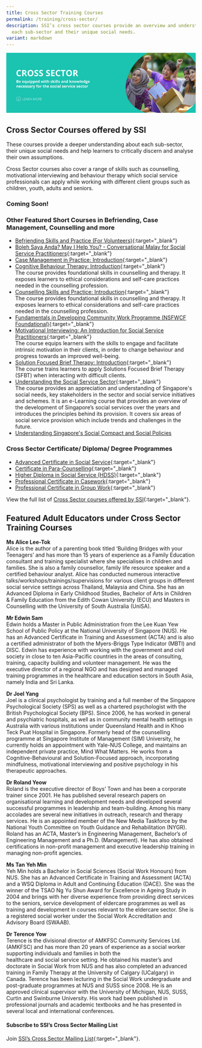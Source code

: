 ```yaml
---
title: Cross Sector Training Courses
permalink: /training/cross-sector/
description: SSI’s cross sector courses provide an overview and understanding of
  each sub-sector and their unique social needs.
variant: markdown
---
```

![Social Service Institute (SSI) Singapore - Counselling, Motivational Interviewing &amp; Behaviour Therapy Courses](/images/cross-sector-banner.png)

## **Cross Sector Courses offered by SSI**

These courses provide a deeper understanding about each sub-sector, their unique social needs and help learners to critically discern and analyse their own assumptions.  
  
Cross Sector courses also cover a range of skills such as counselling, motivational interviewing and behaviour therapy which social service professionals can apply while working with different client groups such as children, youth, adults and seniors.  

### Coming Soon!


### **Other Featured Short Courses in Befriending, Case Management, Counselling and more**

-   [Befriending Skills and Practice (For Volunteers)](https://iltms.ssi.gov.sg/Registration/schedule?coursecode=SVDM5311){:target="_blank"}   
-   [Boleh Saya Anda? May I Help You? - Conversational Malay for Social Service Practitioners](https://iltms.ssi.gov.sg/Registration/schedule?coursecode=SCRS5647){:target="_blank"}   
-   [Case Management in Practice: Introduction](https://iltms.ssi.gov.sg/Registration/schedule?coursecode=SCRS5228){:target="_blank"}   
-   [Cognitive Behaviour Therapy: Introduction](https://iltms.ssi.gov.sg/Registration/schedule?coursecode=SCYF5141){:target="_blank"}<br>The course provides foundational skills in counselling and therapy. It exposes learners to ethical considerations and self-care practices needed in the counselling profession.
-   [Counselling Skills and Practice: Introduction](https://iltms.ssi.gov.sg/Registration/schedule?coursecode=SCRS5229){:target="_blank"}<br>The course provides foundational skills in counselling and therapy. It exposes learners to ethical considerations and self-care practices needed in the counselling profession.
-   [Fundamentals in Developing Community Work Programme (NSFWCF Foundational)](https://iltms.ssi.gov.sg/Registration/schedule?coursecode=SCET159){:target="_blank"}   
-   [Motivational Interviewing: An Introduction for Social Service Practitioners](https://iltms.ssi.gov.sg/Registration/schedule?coursecode=SCYF5725){:target="_blank"}   <br>The course equips learners with the skills to engage and facilitate intrinsic motivation in their clients, in order to change behaviour and progress towards an improved well-being.
-   [Solution Focused Brief Therapy: Introduction](https://iltms.ssi.gov.sg/Registration/schedule?coursecode=SCRS5279){:target="_blank"}<br>The course trains learners to apply Solutions Focused Brief Therapy (SFBT) when interacting with difficult clients.
-   [Understanding the Social Service Sector](https://iltms.ssi.gov.sg/Registration/schedule?coursecode=SCET6-M){:target="_blank"}<br>The course provides an appreciation and understanding of Singapore's social needs, key stakeholders in the sector and social service initiatives and schemes. It is an e-Learning course that provides an overview of the development of Singapore’s social services over the years and introduces the principles behind its provision. It covers six areas of social service provision which include trends and challenges in the future.  
-  [Understanding Singapore's Social Compact and Social Policies](https://iltms.ssi.gov.sg/Registration/schedule?coursecode=SCRS400)

### **Cross Sector Certificate/ Diploma/ Degree Programmes**

-   [Advanced Certificate in Social Service](/training/cet-programmes/advanced-certificate-in-social-service/){:target="_blank"}  
-   [Certificate in Para-Counselling](/training/cet-programmes/certificate-in-para-counselling/){:target="_blank"}     
-   [Higher Diploma in Social Service (HDSS)](/training/cet-programmes/higher-diploma-in-social-service/){:target="_blank"} 
-   [Professional Certificate in Casework](/training/cet-programmes/professional-certificate-in-casework/){:target="_blank"}   
-   [Professional Certificate in Group Work](/training/cet-programmes/professional-certificate-in-group-work/){:target="_blank"}   

View the full list of [Cross Sector courses offered by SSI](https://iltms.ssi.gov.sg/Registration/Course){:target="_blank"}.  
 
## **Featured Adult Educators under Cross Sector Training Courses**

**Ms Alice Lee-Tok**  
Alice is the author of a parenting book titled ‘Building Bridges with your Teenagers’ and has more than 15 years of experience as a Family Education consultant and training specialist where she specialises in children and families. She is also a family counsellor, family life resource speaker and a certified behaviour analyst. Alice has conducted numerous interactive talks/workshops/trainings/supervisions for various client groups in different social service settings across Thailand, Malaysia and China. She has an Advanced Diploma in Early Childhood Studies, Bachelor of Arts in Children &amp; Family Education from the Edith Cowan University (ECU) and Masters in Counselling with the University of South Australia (UniSA).  
  
**Mr Edwin Sam**  
Edwin holds a Master in Public Administration from the Lee Kuan Yew School of Public Policy at the National University of Singapore (NUS). He has an Advanced Certificate in Training and Assessment (ACTA) and is also a certified administrator of both the Myers-Briggs Type Indicator (MBTI) and DISC. Edwin has experience with working with the government and civil society in close to ten Asia-Pacific countries in the areas of consulting, training, capacity building and volunteer management. He was the executive director of a regional NGO and has designed and managed training programmes in the healthcare and education sectors in South Asia, namely India and Sri Lanka.  
  
**Dr Joel Yang**  
Joel is a clinical psychologist by training and a full member of the Singapore Psychological Society (SPS) as well as a chartered psychologist with the British Psychological Society (BPS). Since 2006, he has worked in general and psychiatric hospitals, as well as in community mental health settings in Australia with various institutions under Queensland Health and in Khoo Teck Puat Hospital in Singapore. Formerly head of the counselling programme at Singapore Institute of Management (SIM) University, he currently holds an appointment with Yale-NUS College, and maintains an independent private practice, Mind What Matters. He works from a Cognitive-Behavioural and Solution-Focused approach, incorporating mindfulness, motivational interviewing and positive psychology in his therapeutic approaches.  
  
**Dr Roland Yeow**  
Roland is the executive director of Boys’ Town and has been a corporate trainer since 2001. He has published several research papers on organisational learning and development needs and developed several successful programmes in leadership and team-building. Among his many accolades are several new initiatives in outreach, research and therapy services. He is an appointed member of the New Media Taskforce by the National Youth Committee on Youth Guidance and Rehabilitation (NYGR). Roland has an ACTA, Master’s in Engineering Management, Bachelor’s of Engineering Management and a Ph.D. (Management). He has also obtained certifications in non-profit management and executive leadership training in managing non-profit agencies.  
  
**Ms Tan Yeh Min**  
Yeh Min holds a Bachelor in Social Sciences (Social Work Honours) from NUS. She has an Advanced Certificate in Training and Assessment (ACTA) and a WSQ Diploma in Adult and Continuing Education (DACE). She was the winner of the TSAO Ng Yu Shun Award for Excellence in Ageing Study in 2004 and brings with her diverse experience from providing direct services to the seniors, service development of eldercare programmes as well as training and development in courses relevant to the eldercare sector. She is a registered social worker under the Social Work Accreditation and Advisory Board (SWAAB).  
  
**Dr Terence Yow**  
Terence is the divisional director of AMKFSC Community Services Ltd. (AMKFSC) and has more than 20 years of experience as a social worker supporting individuals and families in both the  
healthcare and social service setting. He obtained his master’s and doctorate in Social Work from NUS and has also completed an advanced training in Family Therapy at the University of Calgary (UCalgary) in Canada. Terence has been lecturing in the Social Work undergraduate and post-graduate programmes at NUS and SUSS since 2008. He is an approved clinical supervisor with the University of Michigan, NUS, SUSS, Curtin and Swinburne University. His work had been published in professional journals and academic textbooks and he has presented in several local and international conferences.

#### **Subscribe to SSI’s Cross Sector Mailing List**

Join [SSI’s Cross Sector Mailing List](https://form.gov.sg/#!/62062a0f8cb95c001235e55d){:target="_blank"}.